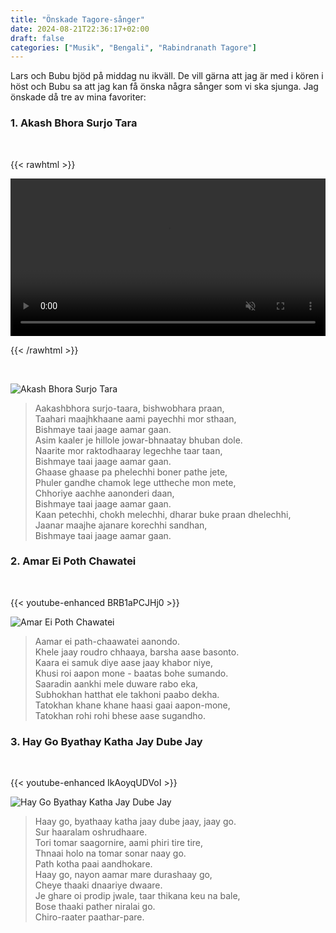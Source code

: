 ```yaml
---
title: "Önskade Tagore-sånger"
date: 2024-08-21T22:36:17+02:00
draft: false
categories: ["Musik", "Bengali", "Rabindranath Tagore"]
---
```


Lars och Bubu bjöd på middag nu ikväll. De vill gärna att jag är med i kören i höst och Bubu sa att jag kan få önska några sånger som vi ska sjunga. Jag önskade då tre av mina favoriter: 

### 1. Akash Bhora Surjo Tara
<br>

{{< rawhtml >}} 

<video width=100% controls play playsinline muted>
    <source src="/videos/aakash-bhora-surja-tara.mp4#t=1.0" type="video/mp4">
    Your browser does not support the video tag.  
</video>

{{< /rawhtml >}}

<br>

![Akash Bhora Surjo Tara](/images/tagore-akash-bhora-surjo-tara.png "Akash Bhora Surjo Tara")

> Aakashbhora surjo-taara, bishwobhara praan,  
> Taahari maajhkhaane aami payechhi mor sthaan,  
> Bishmaye taai jaage aamar gaan.  
> Asim kaaler je hillole    jowar-bhnaatay bhuban dole.  
> Naarite mor raktodhaaray legechhe taar taan,  
> Bishmaye taai jaage aamar gaan.  
> Ghaase ghaase pa phelechhi boner pathe jete,  
> Phuler gandhe chamok lege uttheche mon mete,  
> Chhoriye aachhe aanonderi daan,   
> Bishmaye taai jaage aamar gaan.   
> Kaan petechhi, chokh melechhi, dharar buke praan dhelechhi,  
> Jaanar maajhe ajanare korechhi sandhan,  
> Bishmaye taai jaage aamar gaan.  


### 2. Amar Ei Poth Chawatei
<br>

{{< youtube-enhanced BRB1aPCJHj0 >}}

![Amar Ei Poth Chawatei](/images/tagore-aamar-ei-poth-chawatei.png "Amar Ei Poth Chawatei")

> Aamar ei path-chaawatei aanondo.  
> Khele jaay roudro chhaaya, barsha aase basonto.  
> Kaara ei samuk diye aase jaay khabor niye,  
> Khusi roi aapon mone - baatas bohe sumando.  
> Saaradin aankhi mele duware rabo eka,  
> Subhokhan hatthat ele takhoni paabo dekha.  
> Tatokhan khane khane haasi gaai aapon-mone,  
> Tatokhan rohi rohi bhese aase sugandho.  



### 3. Hay Go Byathay Katha Jay Dube Jay
<br>

{{< youtube-enhanced IkAoyqUDVoI >}}

![Hay Go Byathay Katha Jay Dube Jay](/images/tagore-haay-go-byathaay-kotha.png "Hay Go Byathay Katha Jay Dube Jay")

> Haay go, byathaay katha jaay dube jaay, jaay go.  
> Sur haaralam oshrudhaare.  
> Tori tomar saagornire, aami phiri tire tire,  
> Thnaai holo na tomar sonar naay go.  
> Path kotha paai aandhokare.  
> Haay go, nayon aamar mare durashaay go,  
> Cheye thaaki dnaariye dwaare.  
> Je ghare oi prodip jwale, taar thikana keu na bale,  
> Bose thaaki pather niralai go.  
> Chiro-raater paathar-pare.  


